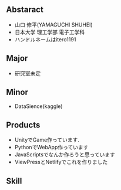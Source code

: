 ## Abstaract
- 山口 修平(YAMAGUCHI SHUHEI)
- 日本大学 理工学部 電子工学科
- ハンドルネームはitero1191

## Major
- 研究室未定
## Minor
- DataSience(kaggle)

## Products
- UnityでGame作っています.
- PythonでWebApp作っています
- JavaScriptsでなんか作ろうと思っています
- ViewPressとNetlifyでこれを作りました
## Skill

